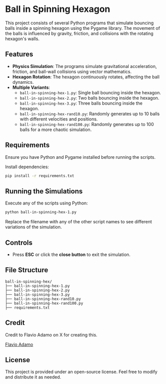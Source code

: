 # Ball in Spinning Hexagon

This project consists of several Python programs that simulate bouncing balls inside a spinning hexagon using the Pygame library. The movement of the balls is influenced by gravity, friction, and collisions with the rotating hexagon's walls.

## Features
- **Physics Simulation**: The programs simulate gravitational acceleration, friction, and ball-wall collisions using vector mathematics.
- **Hexagon Rotation**: The hexagon continuously rotates, affecting the ball dynamics.
- **Multiple Variants**:
  - `ball-in-spinning-hex-1.py`: Single ball bouncing inside the hexagon.
  - `ball-in-spinning-hex-2.py`: Two balls bouncing inside the hexagon.
  - `ball-in-spinning-hex-3.py`: Three balls bouncing inside the hexagon.
  - `ball-in-spinning-hex-rand10.py`: Randomly generates up to 10 balls with different velocities and positions.
  - `ball-in-spinning-hex-rand100.py`: Randomly generates up to 100 balls for a more chaotic simulation.

## Requirements
Ensure you have Python and Pygame installed before running the scripts.

Install dependencies:
```sh
pip install -r requirements.txt
```

## Running the Simulations
Execute any of the scripts using Python:
```sh
python ball-in-spinning-hex-1.py
```
Replace the filename with any of the other script names to see different variations of the simulation.

## Controls
- Press **ESC** or click the **close button** to exit the simulation.

## File Structure
```
ball-in-spinning-hex/
├── ball-in-spinning-hex-1.py
├── ball-in-spinning-hex-2.py
├── ball-in-spinning-hex-3.py
├── ball-in-spinning-hex-rand10.py
├── ball-in-spinning-hex-rand100.py
├── requirements.txt
```

## Credit
Credit to Flavio Adamo on X for creating this.

[Flavio Adamo](https://x.com/flavioAd/status/1885449107436679394)

## License
This project is provided under an open-source license. Feel free to modify and distribute it as needed.
